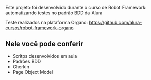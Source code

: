 Este projeto foi desenvolvido durante o curso de Robot Framework: automatizando testes no padrão BDD da Alura

Teste realizados na plataforma Organo: https://github.com/alura-cursos/robot-framework-organo

## Nele você pode conferir

- Scritps desenvolvidos em aula
- Padrões BDD
- Gherkin
- Page Object Model
